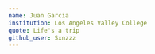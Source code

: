 ```yaml
---
name: Juan Garcia
institution: Los Angeles Valley College
quote: Life's a trip
github_user: Sxnzzz
---
```


